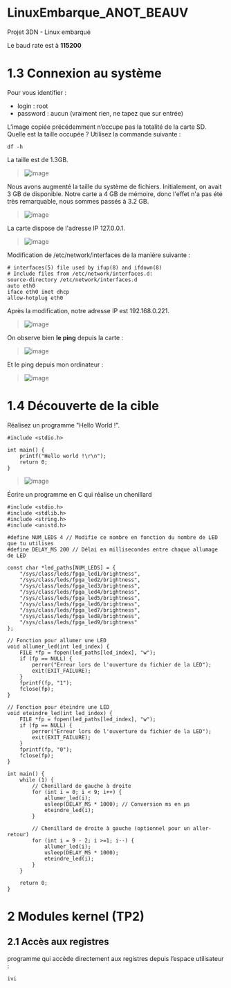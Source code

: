 # LinuxEmbarque_ANOT_BEAUV
Projet 3DN - Linux embarqué

Le baud rate est à **115200**
# **1.3 Connexion au système**
Pour vous identifier :
  * login : root
  * password : aucun (vraiment rien, ne tapez que sur entrée)
    
L’image copiée précédemment n’occupe pas la totalité de la carte SD. 
Quelle est la taille occupée ? Utilisez la commande suivante :
```
df -h
```
La taille est de 1.3GB.

> ![image](https://github.com/user-attachments/assets/eb16d2da-06b8-4309-a20d-f0d9bd283e2d)

Nous avons augmenté la taille du système de fichiers. Initialement, on avait 3 GB de disponible. Notre carte a 4 GB de mémoire, donc l'effet n'a pas été très remarquable, nous sommes passés à 3.2 GB.

> ![image](https://github.com/user-attachments/assets/c782e170-60bb-4777-8841-f2b63583a6b1)


La carte dispose de l'adresse IP 127.0.0.1.

> ![image](https://github.com/user-attachments/assets/1fff7dbf-9396-4703-bc70-93319a9d9706)


Modification de /etc/network/interfaces de la manière suivante :
```
# interfaces(5) file used by ifup(8) and ifdown(8)
# Include files from /etc/network/interfaces.d:
source-directory /etc/network/interfaces.d
auto eth0
iface eth0 inet dhcp
allow-hotplug eth0
```
Après la modification, notre adresse IP est 192.168.0.221.

> ![image](https://github.com/user-attachments/assets/f7f5e4dd-8efd-4623-a649-e4771ec72d2e)

On observe bien **le ping** depuis la carte : 

> ![image](https://github.com/user-attachments/assets/ca4338f8-653a-4fe9-9f8d-2e0e6db43488)

Et le ping depuis mon ordinateur :

> ![image](https://github.com/user-attachments/assets/572bc063-2abd-4962-a25d-d84345994814)


# **1.4 Découverte de la cible**

Réalisez un programme "Hello World !".

```
#include <stdio.h>

int main() {
    printf("Hello world !\r\n");
    return 0;
}
```


> ![image](https://github.com/user-attachments/assets/d8a232d4-4bec-4603-8067-39b1af85cdfe)



Écrire un programme en C qui réalise un chenillard
```
#include <stdio.h>
#include <stdlib.h>
#include <string.h>
#include <unistd.h>

#define NUM_LEDS 4 // Modifie ce nombre en fonction du nombre de LED que tu utilises
#define DELAY_MS 200 // Délai en millisecondes entre chaque allumage de LED

const char *led_paths[NUM_LEDS] = {
    "/sys/class/leds/fpga_led1/brightness", 
    "/sys/class/leds/fpga_led2/brightness", 
    "/sys/class/leds/fpga_led3/brightness",  
    "/sys/class/leds/fpga_led4/brightness",
    "/sys/class/leds/fpga_led5/brightness", 
    "/sys/class/leds/fpga_led6/brightness", 
    "/sys/class/leds/fpga_led7/brightness",  
    "/sys/class/leds/fpga_led8/brightness",  
    "/sys/class/leds/fpga_led9/brightness"
};

// Fonction pour allumer une LED
void allumer_led(int led_index) {
    FILE *fp = fopen(led_paths[led_index], "w");
    if (fp == NULL) {
        perror("Erreur lors de l'ouverture du fichier de la LED");
        exit(EXIT_FAILURE);
    }
    fprintf(fp, "1");
    fclose(fp);
}

// Fonction pour éteindre une LED
void eteindre_led(int led_index) {
    FILE *fp = fopen(led_paths[led_index], "w");
    if (fp == NULL) {
        perror("Erreur lors de l'ouverture du fichier de la LED");
        exit(EXIT_FAILURE);
    }
    fprintf(fp, "0");
    fclose(fp);
}

int main() {
    while (1) {
        // Chenillard de gauche à droite
        for (int i = 0; i < 9; i++) {
            allumer_led(i);
            usleep(DELAY_MS * 1000); // Conversion ms en µs
            eteindre_led(i);
        }

        // Chenillard de droite à gauche (optionnel pour un aller-retour)
        for (int i = 9 - 2; i >=1; i--) {
            allumer_led(i);
            usleep(DELAY_MS * 1000);
            eteindre_led(i);
        }
    }

    return 0;
}
```


# 2 Modules kernel (TP2)

## 2.1 Accès aux registres

programme qui accède directement aux registres depuis l’espace utilisateur :
```
ivi
```














